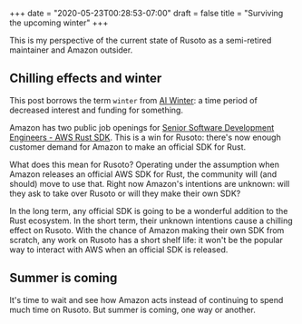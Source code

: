 +++
date = "2020-05-23T00:28:53-07:00"
draft = false
title = "Surviving the upcoming winter"
+++

This is my perspective of the current state of Rusoto as a semi-retired maintainer and Amazon outsider.

## Chilling effects and winter

This post borrows the term `winter` from [AI Winter](https://en.wikipedia.org/wiki/AI_winter): a time period of decreased interest and funding for something.

Amazon has two public job openings for [Senior Software Development Engineers - AWS Rust SDK](https://www.amazon.jobs/en/jobs/1124901/senior-software-development-engineer-aws-rust-sdk). This is a win for Rusoto: there's now enough customer demand for Amazon to make an official SDK for Rust. 

What does this mean for Rusoto? Operating under the assumption when Amazon releases an official AWS SDK for Rust, the community will (and should) move to use that. Right now Amazon's intentions are unknown: will they ask to take over Rusoto or will they make their own SDK?

In the long term, any official SDK is going to be a wonderful addition to the Rust ecosystem. In the short term, their unknown intentions cause a chilling effect on Rusoto. With the chance of Amazon making their own SDK from scratch, any work on Rusoto has a short shelf life: it won't be the popular way to interact with AWS when an official SDK is released.

## Summer is coming

It's time to wait and see how Amazon acts instead of continuing to spend much time on Rusoto. But summer is coming, one way or another.

